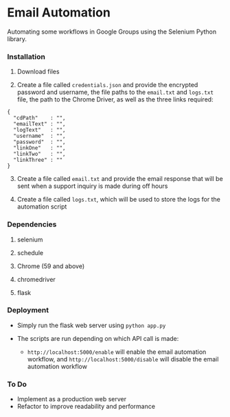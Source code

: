 # Email Automation

Automating some workflows in Google Groups using the Selenium Python library.

### Installation

1. Download files

2. Create a file called `credentials.json` and provide the encrypted password and username, the file paths to the `email.txt` and `logs.txt` file, the path to the Chrome Driver, as well as the three links required:

```
{
  "cdPath"    : "",
  "emailText" : "",
  "logText"   : "",
  "username"  : "",
  "password"  : "",
  "linkOne"   : "",
  "linkTwo"   : "",
  "linkThree" : ""
}

```

3. Create a file called `email.txt` and provide the email response that will be sent when a support inquiry is made during off hours

4. Create a file called `logs.txt`, which will be used to store the logs for the automation script

### Dependencies

1. selenium

2. schedule

3. Chrome (59 and above)

4. chromedriver

5. flask

### Deployment

* Simply run the flask web server using `python app.py`

* The scripts are run depending on which API call is made:
  * `http://localhost:5000/enable` will enable the email automation workflow, and `http://localhost:5000/disable` will disable the email automation workflow

### To Do

* Implement as a production web server
* Refactor to improve readability and performance
